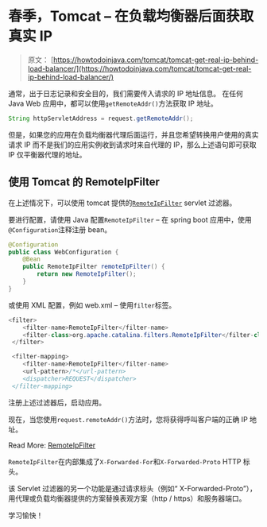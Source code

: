 # 春季，Tomcat – 在负载均衡器后面获取真实 IP

> 原文： [https://howtodoinjava.com/tomcat/tomcat-get-real-ip-behind-load-balancer/](https://howtodoinjava.com/tomcat/tomcat-get-real-ip-behind-load-balancer/)

通常，出于日志记录和安全目的，我们需要传入请求的 IP 地址信息。 在任何 Java Web 应用中，都可以使用`getRemoteAddr()`方法获取 IP 地址。

```java
String httpServletAddress = request.getRemoteAddr();

```

但是，如果您的应用在负载均衡器代理后面运行，并且您希望转换用户使用的真实请求 IP 而不是我们的应用实例收到请求时来自代理的 IP，那么上述语句即可获取 IP 仅平衡器代理的地址。

## 使用 Tomcat 的 RemoteIpFilter

在上述情况下，可以使用 tomcat 提供的[`RemoteIpFilter`](https://tomcat.apache.org/tomcat-7.0-doc/api/org/apache/catalina/filters/RemoteIpFilter.html) servlet 过滤器。

要进行配置，请使用 Java 配置`RemoteIpFilter` – 在 spring boot 应用中，使用`@Configuration`注释注册 bean。

```java
@Configuration
public class WebConfiguration {
	@Bean
	public RemoteIpFilter remoteIpFilter() {
		return new RemoteIpFilter();
	}
}

```

或使用 XML 配置，例如 web.xml – 使用`filter`标签。

```java
<filter>
    <filter-name>RemoteIpFilter</filter-name>
    <filter-class>org.apache.catalina.filters.RemoteIpFilter</filter-class>
 </filter>

 <filter-mapping>
    <filter-name>RemoteIpFilter</filter-name>
    <url-pattern>/*</url-pattern>
    <dispatcher>REQUEST</dispatcher>
 </filter-mapping>

```

注册上述过滤器后，启动应用。

现在，当您使用`request.remoteAddr()`方法时，您将获得呼叫客户端的正确 IP 地址。

Read More: [RemoteIpFilter](https://tomcat.apache.org/tomcat-7.0-doc/api/org/apache/catalina/filters/RemoteIpFilter.html)

`RemoteIpFilter`在内部集成了`X-Forwarded-For`和`X-Forwarded-Proto` HTTP 标头。

该 Servlet 过滤器的另一个功能是通过请求标头（例如“ X-Forwarded-Proto”），用代理或负载均衡器提供的方案替换表观方案（http / https）和服务器端口。

学习愉快！